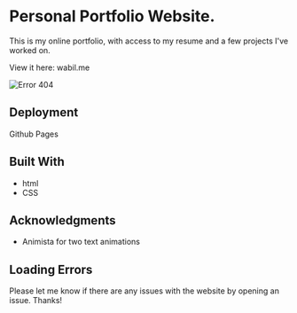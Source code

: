 # Personal Portfolio Website. 

This is my online portfolio, with access to my resume and a few projects I've worked on. 

View it here: wabil.me

![Error 404](https://github.com/wabilasjad/wabilasjad.github.io/blob/master/home.jpg?raw=true)

## Deployment

Github Pages

## Built With

* html
* CSS

## Acknowledgments

* Animista for two text animations

## Loading Errors

Please let me know if there are any issues with the website by opening an issue. Thanks!
